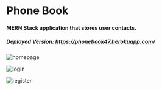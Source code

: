 # Phone Book

#### MERN Stack application that stores user contacts.

##### Deployed Version: https://phonebook47.herokuapp.com/

![homepage](https://user-images.githubusercontent.com/44681780/70203622-59937280-16d2-11ea-94fd-7eefb00cab66.jpg)

![login](https://user-images.githubusercontent.com/44681780/70203623-59937280-16d2-11ea-9f33-429d2449e84b.jpg)

![register](https://user-images.githubusercontent.com/44681780/70203624-59937280-16d2-11ea-96d6-d88ffd9c95ee.jpg)
